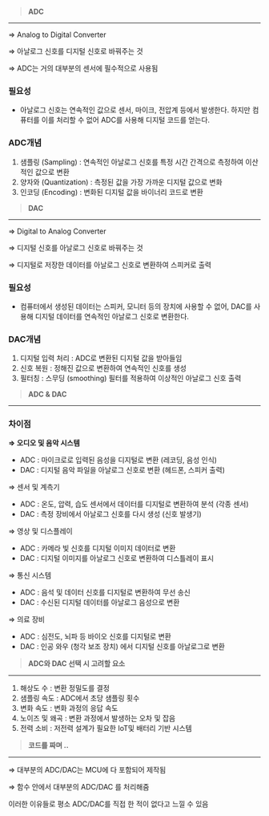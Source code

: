 > **ADC**
> 

---

⇒ Analog to Digital Converter

⇒ 아날로그 신호를 디지털 신호로 바꿔주는 것

⇒ ADC는 거의 대부분의 센서에 필수적으로 사용됨

### 필요성

- 아날로그 신호는 연속적인 값으로 센서, 마이크, 전압계 등에서 발생한다. 하지만 컴퓨터를 이를 처리할 수 없어 ADC를 사용해 디지털 코드를 얻는다.

### ADC개념

1. 샘플링 (Sampling) : 연속적인 아날로그 신호를 특정 시간 간격으로 측정하여 이산적인 값으로 변환
2. 양자와 (Quantization) : 측정된 값을 가장 가까운 디지털 값으로 변화
3. 인코딩 (Encoding) : 변화된 디지털 값을 바이너리 코드로 변환

> **DAC**
> 

---

⇒ Digital to Analog Converter 

⇒ 디지털 신호를 아날로그 신호로 바꿔주는 것

⇒ 디지털로 저장한 데이터를 아날로그 신호로 변환하여 스피커로 출력

### 필요성

- 컴퓨터에서 생성된 데이터는 스피커, 모니터 등의 장치에 사용할 수 없어, DAC를 사용해 디지털 데이터를 연속적인 아날로그 신호로 변환한다.

### DAC개념

1. 디지털 입력 처리 : ADC로 변환된 디지털 값을 받아들임
2. 신호 복원 : 정해진 값으로 변환하여 연속적인 신호를 생성
3. 필터칭 : 스무딩 (smoothing) 필터를 적용하여 이상적인 아날로그 신호 출력

> **ADC & DAC**
> 

---

### 차이점

**⇒ 오디오 및 음악 시스템**

- ADC : 마이크로로 입력된 음성을 디지털로 변환 (레코딩, 음성 인식)
- DAC : 디지털 음악 파일을 아날로그 신호로 변환 (헤드폰, 스피커 출력)

⇒ 센서 및 계측기

- ADC : 온도, 압력, 습도 센서에서 데이터를 디지털로 변환하여 분석 (각종 센서)
- DAC : 측정 장비에서 아날로그 신호를 다시 생성 (신호 발생기)

⇒ 영상 및 디스플레이

- ADC : 카메라 빛 신호를 디지털 이미지 데이터로 변환
- DAC : 디지털 이미지를 아날로그 신호로 변환하여 디스틀레이 표시

⇒ 통신 시스템

- ADC : 음석 및 데이터 신호를 디지털로 변환하여 무선 송신
- DAC : 수신된 디지털 데이터를 아날로그 음성으로 변환

⇒ 의료 장비

- ADC : 심전도, 뇌파 등 바이오 신호를 디지털로 변환
- DAC : 인공 와우 (청각 보조 장치) 에서 디지털 신호를 아날로그로 변환

> **ADC와 DAC 선택 시 고려할 요소**
> 

---

1. 해상도 수 : 변환 정밀도를 결정 
2. 샘플링 속도 : ADC에서 초당 샘플링 횟수
3. 변화 속도 : 변화 과정의 응답 속도
4. 노이즈 및 왜곡 : 변환 과정에서 발생하는 오차 및 잡음
5. 전력 소비 : 저전력 설계가 필요한 IoT및 배터리 기반 시스템

> **코드를 짜며 ..**
> 

---

⇒ 대부분의 ADC/DAC는 MCU에 다 포함되어 제작됨

⇒ 함수 안에서 대부분의 ADC/DAC 를 처리해줌

이러한 이유들로 평소 ADC/DAC를 직접 한 적이 없다고 느낄 수 있음
